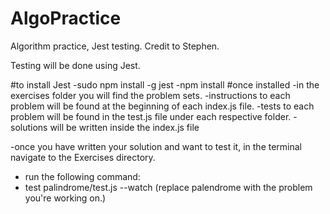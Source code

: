 # AlgoPractice
Algorithm practice, Jest testing. Credit to Stephen.

Testing will be done using Jest.

#to install Jest
-sudo npm install -g jest
-npm install
#once installed
-in the exercises folder you will find the problem sets.
-instructions to each problem will be found at the beginning of each index.js file.
-tests to each problem will be found in the test.js file under each respective folder.
-solutions will be written inside the index.js file

-once you have written your solution and want to test it, in the terminal navigate to the Exercises directory.
- run the following command:
- test palindrome/test.js --watch  (replace palendrome with the problem you're working on.)
